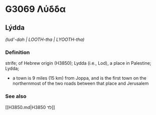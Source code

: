 # G3069 Λύδδα

## Lýdda

_(lud'-dah | LOOTH-tha | LYOOTH-tha)_

### Definition

strife; of Hebrew origin (H3850); Lydda (i.e., Lod), a place in Palestine; Lydda; 

- a town is 9 miles (15 km) from Joppa, and is the first town on the northernmost of the two roads between that place and Jerusalem

### See also

[[H3850.md|H3850 לד]]
